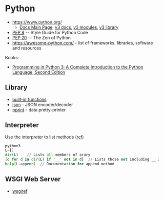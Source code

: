 # Python

* <https://www.python.org/>
  * [Docs Main Page](https://www.python.org/doc/), [v3 docs](https://docs.python.org/3/), [v3 modules](https://docs.python.org/3/py-modindex.html), [v3 library](https://docs.python.org/3/library/index.html)
* [PEP 8](https://www.python.org/dev/peps/pep-0008/) -- Style Guide for Python Code
* [PEP 20](https://www.python.org/dev/peps/pep-0020/) -- The Zen of Python
* <https://awesome-python.com/> - list of frameworks, libraries, software and resources

Books:

* [Programming in Python 3: A Complete Introduction to the Python Language, Second Edition](https://www.safaribooksonline.com/library/view/programming-in-python/9780321699909/)

## Library

* [built-in functions](https://docs.python.org/2/library/functions.html)
* [json](https://docs.python.org/2.7/library/json.html#) - JSON encoder/decoder
* [pprint](https://docs.python.org/2/library/pprint.html) - data pretty-printer

## Interpreter

Use the interpreter to list methods ([ref](https://docs.python.org/3/faq/general.html#is-python-a-good-language-for-beginning-programmers))
```python
python3
L=[]
dir(L)    // Lists all members of arary
[d for d in dir(L) if '__' not in d]  // Lists those not including __ in their name
help(L.append)  // Documentation for append method
```

## WSGI Web Server
* [wsgiref](https://docs.python.org/2/library/wsgiref.html)
